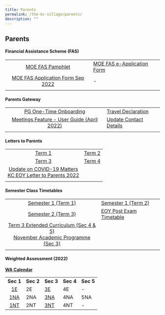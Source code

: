 ```yaml
---
title: Parents
permalink: /the-kc-village/parents/
description: ""
---
```

## Parents

#### Financial Assistance Scheme (FAS)

|  |  |
|:---:|---|
| [MOE FAS Pamphlet](/files/MOE%20FAS%20Pamphlet.pdf) | [MOE FAS e-Application Form](https://go.gov.sg/moe-efas) |
| [MOE FAS Application Form Sep 2022](/files/MOE%20FAS%20Application%20Form.pdf) | - |
|  |  |

#### Parents Gateway

|  |  |
|:---:|---|
| [PG One-Time Onboarding](/files/PG%20One-Time%20Onboarding.pdf) | [Travel Declaration](/files/Travel%20Declaration.pdf) |
| [Meetings Feature - User Guide (April 2022)](/files/Meetings%20Feature%20-%20User%20Guide%20April%202022.pdf) | [Update Contact Details](/files/Update%20Contact%20Details.pdf) |
|  |  |

#### Letters to Parents

|  |  |
|:---:|---|
| [Term 1](/files/KC%20Term%201%20Letter%20to%20Parents%202022%20updated.pdf) |  [Term 2](/files/KC%202022%20Term%202%20Letter%20to%20Parents.pdf)|
| [Term 3](/files/KC%20Term%203%20Letter%20to%20Parents%202022.pdf) | [Term 4](/files/KC%20Term%204%20Letter%20to%20Parents%202022.pdf) |
| [Update on COVID-19 Matters](/files/KC%20Letter%20to%20Parents%20on%20COVID-19%20Matters%20-%2030%20March%202022.pdf)<br>[KC EOY Letter to Parents 2022](/files/KC%20EOY%20Letter%20to%20Parents%202022.pdf) | 
| | |

#### Semester Class Timetables

|  |  |
|:---:|---|
| [Semester 1 (Term 1)](/files/Sem%201%20TT%202022_Class_0401_merged.pdf) | [Semester 1 (Term 2)](/files/Term%202%20TT%202022_19%20March_Class%201.pdf) |
| [Semester 2 (Term 3)](/files/Sem%202%20TT%202022_Class_24%20June_1330.pdf) | [EOY Post Exam Timetable](/files/Post%20EOY%20TT%202022_14%20Oct_Class.pdf) |
| [Term 3 Extended Curriculum (Sec 4 & 5)](/files/2022%20Term%203%20EC%20TT.pdf)<br>[November Academic Programme (Sec 3)](/files/Nov%20AP%202022_27%20Oct%20Class.pdf) | 
|  |  |

#### Weighted Assessment (2022)

**[WA Calendar](/files/2022%20WA%20Calendar%20Updated%20for%20Term%203.pdf)**

|  |  |  |  |  |
|:---:|---|---|---|---|
| **Sec 1** | **Sec 2** | **Sec 3** | **Sec 4** | **Sec 5** |
| [1E](/files/Sec%201E%20Assessment%20Weighting%202022_updated%2013%20Apr.pdf) | 2E | [3E](/files/Sec%203E%20Assessment%20Weighting%202022_270522.pdf) | 4E | - |
| [1NA](/files/Sec%201NA%20Assessment%20Weighting%202022_updated%2013%20Apr.pdf) | 2NA | [3NA](/files/Sec%203NA%20Assessment%20Weighting%202022_270522.pdf) | 4NA | 5NA |
| [1NT](/files/Sec%201NT%20Assessment%20Weighting%202022.pdf) | 2NT | [3NT](/files/Sec%203NT%20Assessment%20Weighting%202022.pdf) | 4NT | - |